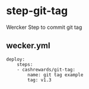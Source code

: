 # step-git-tag
Wercker Step to commit git tag

## wecker.yml

```
deploy:
    steps:
    - cashrewards/git-tag:
        name: git tag example
        tag: v1.3
```

